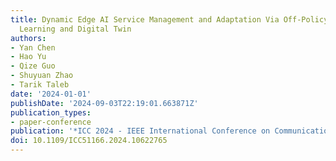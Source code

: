 ```yaml
---
title: Dynamic Edge AI Service Management and Adaptation Via Off-Policy Meta-Reinforcement
  Learning and Digital Twin
authors:
- Yan Chen
- Hao Yu
- Qize Guo
- Shuyuan Zhao
- Tarik Taleb
date: '2024-01-01'
publishDate: '2024-09-03T22:19:01.663871Z'
publication_types:
- paper-conference
publication: '*ICC 2024 - IEEE International Conference on Communications*'
doi: 10.1109/ICC51166.2024.10622765
---
```

